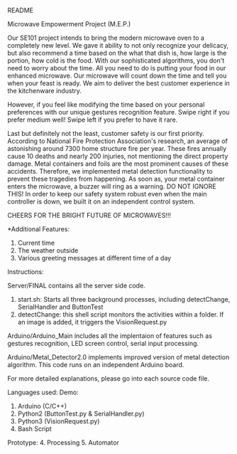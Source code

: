 README

Microwave Empowerment Project (M.E.P.)

Our SE101 project intends to bring the modern microwave oven to a completely new level.
We gave it ability to not only recognize your delicacy, but also recommend a time based
on the what that dish is, how large is the portion, how cold is the food. With our 
sophisticated algorithms, you don't need to worry about the time. All you need to do
is putting your food in our enhanced microwave. Our microwave will count down the time 
and tell you when your feast is ready. We aim to deliver the best customer
experience in the kitchenware industry.

However, if you feel like modifying the time based on your personal preferences with 
our unique gestures recognition feature. Swipe right if you prefer medium well! Swipe
left if you prefer to have it rare.

Last but definitely not the least, customer safety is our first priority. According to
National Fire Protection Association's research, an average of astonishing around 7300
home structure fire per year. These fires annually cause 10 deaths and nearly 200 
injuries, not mentioning the direct property damage. Metal containers and foils are the
most prominent causes of these accidents. Therefore, we implemented metal detection 
functionality to prevent these tragedies from happening. As soon as, your metal container
enters the microwave, a buzzer will ring as a warning. DO NOT IGNORE THIS! In order to
keep our safety system robust even when the main controller is down, we built it on an
independent control system.

CHEERS FOR THE BRIGHT FUTURE OF MICROWAVES!!!


*Additional Features:
1. Current time
2. The weather outside
3. Various greeting messages at different time of a day


Instructions:

Server/FINAL contains all the server side code. 
1. start.sh: Starts all three background processes, including detectChange, SerialHandler
   and ButtonTest
2. detectChange: this shell script monitors the activities within a folder. If an image
   is added, it triggers the VisionRequest.py

Arduino/Arduino_Main includes all the implentaion of features such as gestures recognition,
LED screen control, serial input processing.

Arduino/Metal_Detector2.0 implements improved version of metal detection algorithm. This
code runs on an independent Arduino board. 

For more detailed explanations, please go into each source code file.


Languages used:
Demo:
1. Arduino (C/C++)
2. Python2 (ButtonTest.py & SerialHandler.py)
3. Python3 (VisionRequest.py)
4. Bash Script

Prototype:
4. Processing
5. Automator



